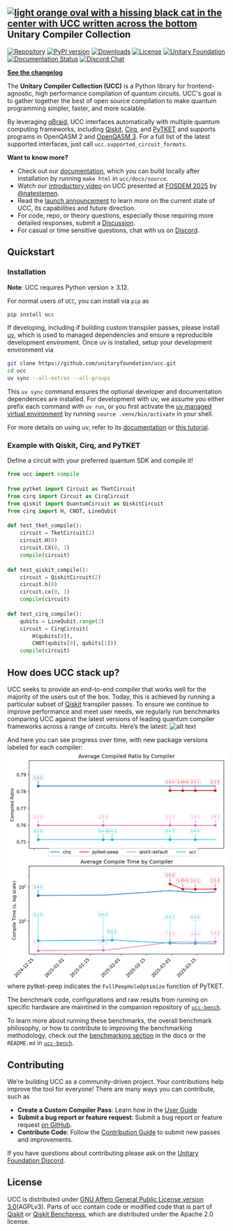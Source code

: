 ##  <a href="https://github.com/unitaryfoundation/ucc"><img src="https://raw.githubusercontent.com/unitaryfoundation/ucc/main/docs/source/img/UCC-logo.png" alt="light orange oval with a hissing black cat in the center with UCC written across the bottom" width="150"/></a> Unitary Compiler Collection

[![Repository](https://img.shields.io/badge/GitHub-5C5C5C.svg?logo=github)](https://github.com/unitaryfoundation/ucc)
[![PyPI version](https://badge.fury.io/py/ucc.svg)](https://badge.fury.io/py/ucc)
[![Downloads](https://static.pepy.tech/personalized-badge/ucc?period=total&units=international_system&left_color=black&right_color=green&left_text=Downloads)](https://www.pepy.tech/projects/ucc)
[![License](https://img.shields.io/github/license/unitaryfoundation/ucc)](https://github.com/unitaryfoundation/ucc/blob/main/LICENSE)
[![Unitary Foundation](https://img.shields.io/badge/Supported%20By-Unitary%20Foundation-FFFF00.svg)](https://unitary.foundation)
[![Documentation Status](https://readthedocs.org/projects/ucc/badge/?version=latest)](https://ucc.readthedocs.io/en/latest/?badge=latest)
[![Discord Chat](https://img.shields.io/badge/dynamic/json?color=blue&label=Discord&query=approximate_presence_count&suffix=%20online.&url=https%3A%2F%2Fdiscord.com%2Fapi%2Finvites%2FJqVGmpkP96%3Fwith_counts%3Dtrue)](http://discord.unitary.foundation)

<!-- start-changelog-link-to-remove-for-docs -->
**[See the changelog](./CHANGELOG.md)**
<!-- end-changelog-link-to-remove-for-docs -->

The **Unitary Compiler Collection (UCC)** is a Python library for frontend-agnostic, high performance compilation of quantum circuits. UCC's goal is to gather together the best of open source compilation to make quantum programming simpler, faster, and more scalable.

By leveraging [qBraid](https://github.com/qBraid/qBraid), UCC interfaces automatically with multiple quantum computing frameworks, including [Qiskit](https://github.com/Qiskit/qiskit), [Cirq](https://github.com/quantumlib/Cirq), and [PyTKET](https://github.com/CQCL/tket) and supports programs in OpenQASM 2 and [OpenQASM 3](https://openqasm.com/). For a full list of the latest supported interfaces, just call `ucc.supported_circuit_formats`.


**Want to know more?**
- Check out our [documentation](https://ucc.readthedocs.io/en/latest/), which you can build locally after installation by running `make html` in `ucc/docs/source`.
- Watch our [introductory video](https://www.youtube.com/watch?v=11uQynyOUI8) on UCC presented at [FOSDEM 2025](https://fosdem.org/2025/) by [@natestemen](https://github.com/natestemen/).
- Read the [launch announcement](https://unitary.foundation/posts/2025_ucc_launch_blog) to learn more on the current state of UCC, its capabilities and future direction.
- For code, repo, or theory questions, especially those requiring more detailed responses, submit a [Discussion](https://github.com/unitaryfoundation/ucc/discussions).
- For casual or time sensitive questions, chat with us on [Discord](http://discord.unitary.foundation).

## Quickstart

### Installation

**Note**: UCC requires Python version ≥ 3.12.

For normal users of `UCC`, you can install via `pip` as
```bash
pip install ucc
```

If developing, including if building custom transpiler passes, please install [uv](https://docs.astral.sh/uv/getting-started/installation/), which is used to managed dependencies and ensure a reproducible development enviroment. Once uv is installed, setup your development environment via

```bash
git clone https://github.com/unitaryfoundation/ucc.git
cd ucc
uv sync --all-extras --all-groups
```

This `uv sync` command ensures the optional developer and documentation dependences are installed. For development with uv, we assume you either prefix each command with ``uv run``, or
you first activate the [uv managed virtual environment](https://docs.astral.sh/uv/pip/environments/#using-a-virtual-environment) by running ``source .venv/bin/activate`` in your shell.

For more details on using uv, refer to its [documentation](https://docs.astral.sh/uv/) or [this tutorial](https://realpython.com/python-uv/).


### Example with Qiskit, Cirq, and PyTKET

Define a circuit with your preferred quantum SDK and compile it!

```python
from ucc import compile

from pytket import Circuit as TketCircuit
from cirq import Circuit as CirqCircuit
from qiskit import QuantumCircuit as QiskitCircuit
from cirq import H, CNOT, LineQubit

def test_tket_compile():
    circuit = TketCircuit(2)
    circuit.H(0)
    circuit.CX(0, 1)
    compile(circuit)

def test_qiskit_compile():
    circuit = QiskitCircuit(2)
    circuit.h(0)
    circuit.cx(0, 1)
    compile(circuit)

def test_cirq_compile():
    qubits = LineQubit.range(2)
    circuit = CirqCircuit(
        H(qubits[0]),
        CNOT(qubits[0], qubits[1]))
    compile(circuit)
```
<!-- start-how-does-ucc-stack-up -->
<!-- comment used to strip this section from being added to the docs build-->
## How does UCC stack up?

UCC seeks to provide an end-to-end compiler that works well for the majority of the users out of the box. Today, this is achieved by running a particular subset of [Qiskit](https://github.com/Qiskit/qiskit) transpiler passes.
To ensure we continue to improve performance and meet user needs, we regularly run benchmarks comparing UCC against the latest versions of leading quantum compiler frameworks across a range of circuits. Here’s the latest:
![alt text](https://github.com/unitaryfoundation/ucc-bench/blob/main/results/ucc-benchmarks-8-core-U22.04/latest_compiler_benchmarks_by_circuit.png?raw=true)

And here you can see progress over time, with new package versions labeled for each compiler:
![alt text](https://github.com/unitaryfoundation/ucc-bench/blob/main/results/ucc-benchmarks-8-core-U22.04/avg_compiler_benchmarks_over_time.png?raw=true)
where pytket-peep indicates the `FullPeepHoleOptimize` function of PyTKET.

The benchmark code, configurations and raw results from running on specific hardware are maintined in the companion repository of [`ucc-bench`](https://github.com/unitaryfoundation/ucc-bench).

To learn more about running these benchmarks, the overall benchmark philosophy, or how to contribute to improving the benchmarking methodology, check out the [benchmarking section](https://ucc.readthedocs.io/en/latest/benchmarking.html) in the docs or the `README.md` in [`ucc-bench`](https://github.com/unitaryfoundation/ucc-bench).
<!-- end-how-does-ucc-stack-up -->

## Contributing

We’re building UCC as a community-driven project.
Your contributions help improve the tool for everyone!
There are many ways you can contribute, such as

- **Create a Custom Compiler Pass**: Learn how in the [User Guide](https://ucc.readthedocs.io/en/latest/user_guide.html)
- **Submit a bug report or feature request**: Submit a bug report or feature request [on GitHub](https://github.com/unitaryfoundation/ucc/issues/new/choose).
- **Contribute Code**: Follow the [Contribution Guide](https://ucc.readthedocs.io/en/latest/contributing.html) to submit new passes and improvements.

If you have questions about contributing please ask on the [Unitary Foundation Discord](http://discord.unitary.foundation).

## License

UCC is distributed under [GNU Affero General Public License version 3.0](https://www.gnu.org/licenses/agpl-3.0.en.html)(AGPLv3).
Parts of ucc contain code or modified code that is part of [Qiskit](https://github.com/Qiskit/qiskit) or [Qiskit Benchpress](https://github.com/Qiskit/benchpress), which are distributed under the Apache 2.0 license.
